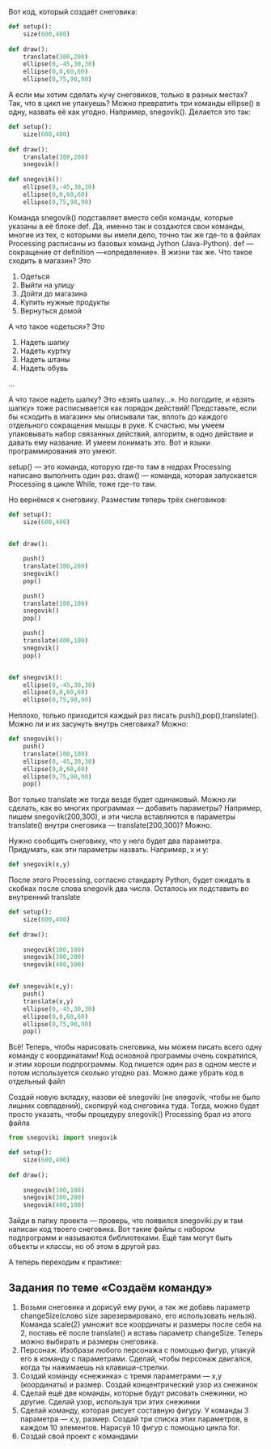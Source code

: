 Вот код, который создаёт снеговика:
```python
def setup():
    size(600,400)
    
def draw():
    translate(300,200)
    ellipse(0,-45,30,30)
    ellipse(0,0,60,60)
    ellipse(0,75,90,90)
```

А если мы хотим сделать кучу снеговиков, только в разных местах? Так, что в цикл не упакуешь? Можно превратить три команды ellipse() в одну, назвать её как угодно. Например, snegovik(). Делается это так:

```python
def setup():
    size(600,400)
    
def draw():
    translate(300,200)
    snegovik()
    
def snegovik():
    ellipse(0,-45,30,30)
    ellipse(0,0,60,60)
    ellipse(0,75,90,90)
```

Команда snegovik() подставляет вместо себя команды, которые указаны в её блоке def.
Да, именно так и создаются свои команды, многие из тех, с которыми вы имели дело, точно так же где-то в файлах Processing расписаны из базовых команд Jython (Java-Python). def — сокращение от definition —«определение». В жизни так же. Что такое сходить в магазин? Это

1. Одеться
1. Выйти на улицу
1. Дойти до магазина
1. Купить нужные продукты
1. Вернуться домой



А что такое «одеться»? Это
1. Надеть шапку
1. Надеть куртку
1. Надеть штаны
1. Надеть обувь

...


А что такое надеть шапку? Это «взять шапку...». Но погодите, и «взять шапку» тоже расписывается как порядок действий! Представьте, если бы «сходить в магазин» мы описывали так, вплоть до каждого отдельного сокращения мышцы в руке. К счастью, мы умеем упаковывать набор связанных действий, алгоритм, в одно действие и давать ему название. И умеем понимать это. Вот и языки программирования это умеют.

setup() — это команда, которую где-то там в недрах Processing написано выполнить один раз. draw() — команда, которая запускается Processing в цикле While, тоже где-то там.

Но вернёмся к снеговику. Разместим теперь трёх снеговиков:

```python
def setup():
    size(600,400)
    

def draw():

    push()
    translate(300,200)
    snegovik()
    pop()

    push()
    translate(100,100)
    snegovik()
    pop()

    push()
    translate(400,100)
    snegovik()
    pop()


def snegovik():
    ellipse(0,-45,30,30)
    ellipse(0,0,60,60)
    ellipse(0,75,90,90)
```



Неплохо, только приходится каждый раз писать push(),pop(),translate(). Можно ли и их засунуть внутрь снеговика? Можно:
```python
def snegovik():
    push()
    translate(100,100)
    ellipse(0,-45,30,30)
    ellipse(0,0,60,60)
    ellipse(0,75,90,90)
    pop()
```

Вот только translate же тогда везде будет одинаковый. Можно ли сделать, как во многих программах — добавить параметры? Например, пишем snegovik(200,300), и эти числа вставляются  в параметры translate() внутри снеговика — translate(200,300)? Можно.

Нужно сообщить снеговику, что у него будет два параметра. Придумать, как эти параметры назвать. Например, x и y:

```python
def snegovik(x,y)
```

После этого Processing, согласно стандарту Python, будет ожидать в скобках после слова snegovik два числа. Осталось их подставить во внутренний translate

```python
def setup():
    size(600,400)
    
def draw():
    
    snegovik(100,100)
    snegovik(300,200)
    snegovik(400,100)


def snegovik(x,y):
    push()
    translate(x,y)
    ellipse(0,-45,30,30)
    ellipse(0,0,60,60)
    ellipse(0,75,90,90)
    pop()
```



Всё! Теперь, чтобы нарисовать снеговика, мы можем писать всего одну команду с координатами! Код основной программы очень сократился, и этим хороши подпрограммы. Код пишется один раз в одном месте и потом используется сколько угодно раз. Можно даже убрать код в отдельный файл

Создай новую вкладку, назови её snegoviki (не snegovik, чтобы не было лишних совпадений), скопируй код снеговика туда. Тогда, можно будет просто указать, чтобы процедуру snegovik() Processing брал из этого файла

```python
from snegoviki import snegovik

def setup():
    size(600,400)
    
def draw():
    
    snegovik(100,100)
    snegovik(300,200)
    snegovik(400,100)
```

Зайди в папку проекта — проверь, что появился snegoviki.py и там написан код твоего снеговика. Вот такие файлы с набором подпрограмм и называются библиотеками. Ещё там могут быть объекты и классы, но об этом в другой раз.

А теперь переходим к практике:

## Задания по теме «Создаём команду»

1. Возьми снеговика и дорисуй ему руки, а так же добавь параметр changeSize(слово size зарезервировано, его использовать нельзя). Команда scale(2) умножит все координаты и размеры после себя на 2, поставь её после translate() и вставь параметр changeSize. Теперь можно выбирать и размеры снеговика.
2. Персонаж. Изобрази любого персонажа с помощью фигур, упакуй его в команду с параметрами. Сделай, чтобы персонаж двигался, когда ты нажимаешь на клавиши-стрелки.
3. Создай команду «снежинка» с тремя параметрами — x,y (координаты) и размер. Создай концентрический узор из снежинок
4. Сделай ещё две команды, которые будут рисовать снежинки, но другие. Сделай узор, используя три этих снежинки
5. Сделай команду, которая рисует составную фигуру. У команды  3 параметра — x,y, размер. Создай три списка этих параметров, в каждом 10 элементов. Нарисуй 10 фигур с помощью цикла for.
6. Создай свой проект с командами

## 